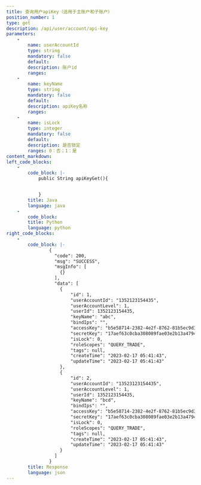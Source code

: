 ```yaml
---
title: 查询用户apiKey（适用于主账户和子账户）
position_number: 1
type: get
description: /api/user/account/api-key
parameters:
    -
        name: userAccountId
        type: string
        mandatory: false
        default:
        description: 账户id
        ranges:
    -
        name: keyName
        type: string
        mandatory: false
        default:
        description: apiKey名称
        ranges:
    -
        name: isLock
        type: integer
        mandatory: false
        default:
        description: 是否锁定
        ranges: 0：否；1：是
content_markdown:
left_code_blocks:
    -
        code_block: |-
            public String apiKeyGet(){


            }
        title: Java
        language: java
    -
        code_block:
        title: Python
        language: python
right_code_blocks:
    -
        code_block: |-
                {
                  "code": 200,
                  "msg": "SUCCESS",
                  "msgInfo": [
                    {}
                  ],
                  "data": [
                    {
                        "id": 1,                     
                        "userAccountId": "1352123154435",                         //账户id
                        "userAccountLevel": 1,                                    //账户等级：1-主账户；2-子账户
                        "userId": 1352123154435,                                  //用户id
                        "keyName": "abc",                                         //apiKey名称
                        "bindIps": "",                                            //绑定ip列表
                        "accessKey": "b5e58714-2382-4e2f-8762-81b5ec9d363a",      //加密key
                        "secretKey": "17aef63c0cba308089fae03e2b13a4794bd2d411",  //加密串
                        "isLock": 0,                                              //是否锁定：0-否；1：是
                        "roleScopes": "QUERY_TRADE",                              //权限code: QUERY_TRADE: 开启交易权限; QUERY_NO_TRADE: 不开启交易权限
                        "tags": null,                                             //标签
                        "createTime": "2023-02-17 05:41:43",                      //apiKey创建时间
                        "updateTime": "2023-02-17 05:41:43"                       //apiKey更新时间
                    }, 
                    {
                        "id": 2,                     
                        "userAccountId": "13523123154435",                        //账户id
                        "userAccountLevel": 1,                                    //账户等级：1-主账户；2-子账户
                        "userId": 1352123154435,                                  //用户id
                        "keyName": "bcd",                                         //apiKey名称
                        "bindIps": "",                                            //绑定ip列表
                        "accessKey": "b5e58714-2382-4e2f-8762-81b5ec9d363a",      //加密key
                        "secretKey": "17aef63c0cba308089fae03e2b13a4794bd2d411",  //加密串
                        "isLock": 0,                                              //是否锁定：0-否；1：是
                        "roleScopes": "QUERY_TRADE",                              //权限code: QUERY_TRADE: 开启交易权限; QUERY_NO_TRADE: 不开启交易权限
                        "tags": null,                                             //标签
                        "createTime": "2023-02-17 05:41:43",                      //apiKey创建时间
                        "updateTime": "2023-02-17 05:41:43"                       //apiKey更新时间
                    }
                  ]
                }
        title: Response
        language: json
---
```

